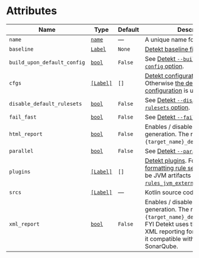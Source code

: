 <!-- Generated with Stardoc: http://skydoc.bazel.build -->

# Attributes

Name           | Type                               | Default            | Description
---------------|------------------------------------|--------------------|------------
`name` | [`name`](https://docs.bazel.build/versions/master/build-ref.html#name) | — | A unique name for this target.
`baseline` | [`Label`](https://docs.bazel.build/versions/master/skylark/lib/Label.html) | `None` | [Detekt baseline file](https://detekt.github.io/detekt/baseline.html).
`build_upon_default_config` | [`bool`](https://docs.bazel.build/versions/master/skylark/lib/bool.html) | `False` | See [Detekt `--build-upon-default-config` option](https://detekt.github.io/detekt/cli.html).
`cfgs` | [`[Label]`](https://docs.bazel.build/versions/master/skylark/lib/list.html) | `[]` | [Detekt configuration files](https://detekt.github.io/detekt/configurations.html). Otherwise [the default configuration](https://github.com/detekt/detekt/blob/master/detekt-core/src/main/resources/default-detekt-config.yml) is used.
`disable_default_rulesets` | [`bool`](https://docs.bazel.build/versions/master/skylark/lib/bool.html) | `False` | See [Detekt `--disable-default-rulesets` option](https://detekt.github.io/detekt/cli.html).
`fail_fast` | [`bool`](https://docs.bazel.build/versions/master/skylark/lib/bool.html) | `False` | See [Detekt `--fail-fast` option](https://detetk.github.io/detekt/cli.html).
`html_report` | [`bool`](https://docs.bazel.build/versions/master/skylark/lib/bool.html) | `False` | Enables / disables the HTML report generation. The report file name is `{target_name}_detekt_report.html`.
`parallel` | [`bool`](https://docs.bazel.build/versions/master/skylark/lib/bool.html) | `False` | See [Detekt `--parallel` option](https://detekt.github.io/detekt/cli.html).
`plugins` | [`[Label]`](https://docs.bazel.build/versions/master/skylark/lib/list.html) | `[]` | [Detekt plugins](https://detekt.github.io/detekt/extensions.html). For example, [the formatting rule set](https://detekt.github.io/detekt/formatting.html). Labels should be JVM artifacts (generated via [`rules_jvm_external`](https://github.com/bazelbuild/rules_jvm_external) work).
`srcs` | [`[Label]`](https://docs.bazel.build/versions/master/skylark/lib/list.html) | — | Kotlin source code files.
`xml_report` | [`bool`](https://docs.bazel.build/versions/master/skylark/lib/bool.html) | `False` | Enables / disables the XML report generation. The report file name is `{target_name}_detekt_report.xml`. FYI Detekt uses the Checkstyle XML reporting format which makes it compatible with tools like SonarQube.

